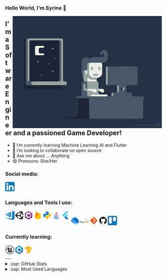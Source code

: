 ### Hello World, I'm Syrine 👋

 <img align="right" alt="GIF" src="https://github.com/Enirys/Enirys/blob/main/dev.gif" width="480" height="360" />


## I'm a Software Engineer and a passioned Game Developer!
- 🌱 I’m currently learning Machine Learning AI and Flutter
- 👯 I’m looking to collaborate on open source
- 💬 Ask me about ... Anything
- 😄 Pronouns: She/Her


### Social media:
<a href="https://www.linkedin.com/in/syrine-khelifi" title="Syrine Khelifi | Linkedin"><img src="https://github.com/Enirys/Enirys/blob/main/icons/linkedin.svg" width="30px"/></a>

### Languages and Tools I use:

<img align="left" alt="Visual Studio Code" width="30px" src="https://raw.githubusercontent.com/github/explore/80688e429a7d4ef2fca1e82350fe8e3517d3494d/topics/visual-studio-code/visual-studio-code.png" />
<img align="left" alt="Unity3D" width="30px" src="https://github.com/Enirys/Enirys/blob/main/icons/unity3d.svg" />
<img align="left" alt="C#" width="30px" src="https://github.com/Enirys/Enirys/blob/main/icons/c-sharp.svg" />
<img align="left" alt="Firebase" width="30px" src="https://github.com/Enirys/Enirys/blob/main/icons/firebase.svg" />
<img align="left" alt="Python" width="30px" src="https://github.com/Enirys/Enirys/blob/main/icons/python.svg" />

<img align="left" alt="Java" width="30px" src="https://github.com/Enirys/Enirys/blob/main/icons/java.svg" />
<img align="left" alt="Flutter" width="30px" src="https://github.com/Enirys/Enirys/blob/main/icons/flutter.svg" />
<br />
<img align="left" alt="Dart" width="30px" src="https://github.com/Enirys/Enirys/blob/main/icons/dart.svg" />
<img align="left" alt="MySQL" width="30px" src="https://github.com/Enirys/Enirys/blob/main/icons/mysql.svg" />

<img align="left" alt="Git" width="30px" src="https://github.com/Enirys/Enirys/blob/main/icons/git.svg" />
<img align="left" alt="GitHub" width="30px" src="https://github.com/Enirys/Enirys/blob/main/icons/github.svg" />
<img align="left" alt="Trello" width="30px" src="https://github.com/Enirys/Enirys/blob/main/icons/trello.svg" />

<br />
<br />

### Currently learning:
<img align="left" alt="UnrealEngine" width="30px" src="https://github.com/Enirys/Enirys/blob/main/icons/unreal-engine.svg" />
<img align="left" alt="C++" width="30px" src="https://github.com/Enirys/Enirys/blob/main/icons/c%2B%2B.svg" />
<img align="left" alt="Tensorflow" width="30px" src="https://github.com/Enirys/Enirys/blob/main/icons/tensorflow.svg" />

<br />
<br />
---

<details>
  <summary>:zap: GitHub Stats</summary>

  <img align="left" alt="Syrine's GitHub Stats" src="https://github-readme-stats.vercel.app/api?username=Enirys&show_icons=true&hide_border=true" />

</details>

<details>
  <summary>:zap: Most Used Languages</summary>

<img align="left" alt="Syrine's GitHub Top Languages" src="https://github-readme-stats.vercel.app/api/top-langs/?username=Enirys" />

</details>
